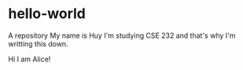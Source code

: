 # hello-world
A repository
My name is Huy I'm studying CSE 232 and that's why I'm writting this down.

Hi I am Alice!
